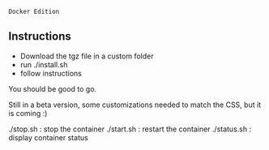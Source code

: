 ```
Docker Edition
```

## Instructions

- Download the tgz file in a custom folder
- run ./install.sh
- follow instructions

You should be good to go.

Still in a beta version, some customizations needed to match the CSS, but it is coming :)

./stop.sh : stop the container
./start.sh : restart the container
./status.sh : display container status

